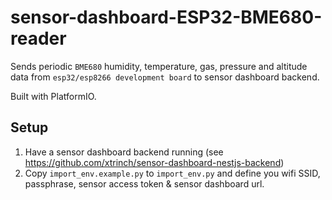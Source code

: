 # sensor-dashboard-ESP32-BME680-reader

Sends periodic `BME680` humidity, temperature, gas, pressure and altitude data from `esp32/esp8266 development board` to sensor dashboard backend.

Built with PlatformIO.

## Setup

1. Have a sensor dashboard backend running (see https://github.com/xtrinch/sensor-dashboard-nestjs-backend)
2. Copy `import_env.example.py` to `import_env.py` and define you wifi SSID, passphrase, sensor access token & sensor dashboard url.